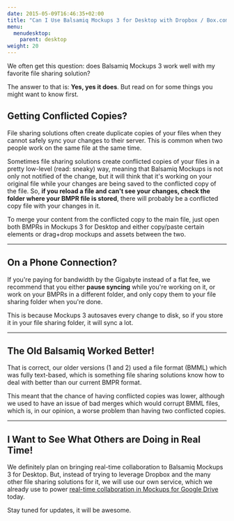 ```yaml
---
date: 2015-05-09T16:46:35+02:00
title: "Can I Use Balsamiq Mockups 3 for Desktop with Dropbox / Box.com / OneDrive / iCloud Drive?"
menu:
  menudesktop:
    parent: desktop
weight: 20
---
```

We often get this question: does Balsamiq Mockups 3 work well with my favorite file sharing solution?

The answer to that is: **Yes, yes it does**. But read on for some things you might want to know first.

## Getting Conflicted Copies?

File sharing solutions often create duplicate copies of your files when they cannot safely sync your changes to their server. This is common when two people work on the same file at the same time.

Sometimes file sharing solutions create conflicted copies of your files in a pretty low-level (read: sneaky) way, meaning that Balsamiq Mockups is not only not notified of the change, but it will think that it's working on your original file while your changes are being saved to the conflicted copy of the file. So, **if you reload a file and can't see your changes, check the folder where your BMPR file is stored**, there will probably be a conflicted copy file with your changes in it.

To merge your content from the conflicted copy to the main file, just open both BMPRs in Mockups 3 for Desktop and either copy/paste certain elements or drag+drop mockups and assets between the two.

* * *

## On a Phone Connection?

If you're paying for bandwidth by the Gigabyte instead of a flat fee, we recommend that you either **pause syncing** while you're working on it, or work on your BMPRs in a different folder, and only copy them to your file sharing folder when you're done.

This is because Mockups 3 autosaves every change to disk, so if you store it in your file sharing folder, it will sync a lot.

* * *

## The Old Balsamiq Worked Better!

That is correct, our older versions (1 and 2) used a file format (BMML) which was fully text-based, which is something file sharing solutions know how to deal with better than our current BMPR format.

This meant that the chance of having conflicted copies was lower, although we used to have an issue of bad merges which would corrupt BMML files, which is, in our opinion, a worse problem than having two conflicted copies.

* * *

## I Want to See What Others are Doing in Real Time!

We definitely plan on bringing real-time collaboration to Balsamiq Mockups 3 for Desktop. But, instead of trying to leverage Dropbox and the many other file sharing solutions for it, we will use our own service, which we already use to power [real-time collaboration in Mockups for Google Drive](http://support.balsamiq.com/customer/portal/articles/1559682#collaborating) today.

Stay tuned for updates, it will be awesome.
